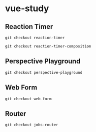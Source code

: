 # vue-study

## Reaction Timer

```
git checkout reaction-timer
```

```
git checkout reaction-timer-composition
```

## Perspective Playground

```
git checkout perspective-playground
```

## Web Form

```
git checkout web-form
```

## Router

```
git checkout jobs-router
```
